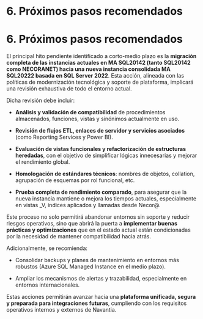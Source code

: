 # 6. Próximos pasos recomendados

# 6. Próximos pasos recomendados 

El principal hito pendiente identificado a corto-medio plazo es la **migración completa de las instancias actuales en MA SQL20142 (tanto SQL20142 como NECORANET) hacia una nueva instancia consolidada MA SQL20222 basada en SQL Server 2022**. Esta acción, alineada con las políticas de modernización tecnológica y soporte de plataforma, implicará una revisión exhaustiva de todo el entorno actual.

Dicha revisión debe incluir:

- **Análisis y validación de compatibilidad** de procedimientos almacenados, funciones, vistas y sinónimos actualmente en uso.

- **Revisión de flujos ETL, enlaces de servidor y servicios asociados** (como Reporting Services y Power BI).

- **Evaluación de vistas funcionales y refactorización de estructuras heredadas**, con el objetivo de simplificar lógicas innecesarias y mejorar el rendimiento global.

- **Homologación de estándares técnicos**: nombres de objetos, collation, agrupación de esquemas por rol funcional, etc.

- **Prueba completa de rendimiento comparado**, para asegurar que la nueva instancia mantiene o mejora los tiempos actuales, especialmente en vistas \_V, índices aplicados y llamadas desde Necor@.

Este proceso no solo permitirá abandonar entornos sin soporte y reducir riesgos operativos, sino que abrirá la puerta a **implementar buenas prácticas y optimizaciones** que en el estado actual están condicionadas por la necesidad de mantener compatibilidad hacia atrás.

Adicionalmente, se recomienda:

- Consolidar backups y planes de mantenimiento en entornos más robustos (Azure SQL Managed Instance en el medio plazo).

- Ampliar los mecanismos de alertas y trazabilidad, especialmente en entornos internacionales.

Estas acciones permitirán avanzar hacia una **plataforma unificada, segura y preparada para integraciones futuras**, cumpliendo con los requisitos operativos internos y externos de Navantia.
